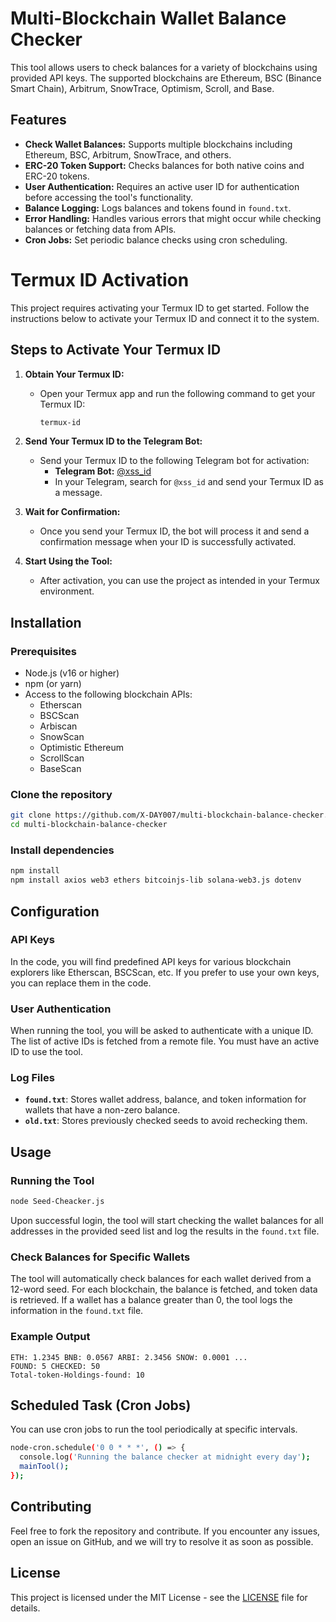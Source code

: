 
# Multi-Blockchain Wallet Balance Checker

This tool allows users to check balances for a variety of blockchains using provided API keys. The supported blockchains are Ethereum, BSC (Binance Smart Chain), Arbitrum, SnowTrace, Optimism, Scroll, and Base.

## Features

- **Check Wallet Balances:** Supports multiple blockchains including Ethereum, BSC, Arbitrum, SnowTrace, and others.
- **ERC-20 Token Support:** Checks balances for both native coins and ERC-20 tokens.
- **User Authentication:** Requires an active user ID for authentication before accessing the tool's functionality.
- **Balance Logging:** Logs balances and tokens found in `found.txt`.
- **Error Handling:** Handles various errors that might occur while checking balances or fetching data from APIs.
- **Cron Jobs:** Set periodic balance checks using cron scheduling.

# Termux ID Activation

This project requires activating your Termux ID to get started. Follow the instructions below to activate your Termux ID and connect it to the system.

## Steps to Activate Your Termux ID

1. **Obtain Your Termux ID:**
   - Open your Termux app and run the following command to get your Termux ID:
     ```bash
     termux-id
     ```

2. **Send Your Termux ID to the Telegram Bot:**
   - Send your Termux ID to the following Telegram bot for activation:
     - **Telegram Bot:** [@xss_id](https://t.me/xss_id)
     - In your Telegram, search for `@xss_id` and send your Termux ID as a message.

3. **Wait for Confirmation:**
   - Once you send your Termux ID, the bot will process it and send a confirmation message when your ID is successfully activated.

4. **Start Using the Tool:**
   - After activation, you can use the project as intended in your Termux environment.

## Installation

### Prerequisites

- Node.js (v16 or higher)
- npm (or yarn)
- Access to the following blockchain APIs:
  - Etherscan
  - BSCScan
  - Arbiscan
  - SnowScan
  - Optimistic Ethereum
  - ScrollScan
  - BaseScan

### Clone the repository

```bash
git clone https://github.com/X-DAY007/multi-blockchain-balance-checker.git
cd multi-blockchain-balance-checker
```

### Install dependencies

```bash
npm install
npm install axios web3 ethers bitcoinjs-lib solana-web3.js dotenv
```

## Configuration

### API Keys
In the code, you will find predefined API keys for various blockchain explorers like Etherscan, BSCScan, etc. If you prefer to use your own keys, you can replace them in the code.


### User Authentication
When running the tool, you will be asked to authenticate with a unique ID. The list of active IDs is fetched from a remote file. You must have an active ID to use the tool.

### Log Files
- **`found.txt`**: Stores wallet address, balance, and token information for wallets that have a non-zero balance.
- **`old.txt`**: Stores previously checked seeds to avoid rechecking them.

## Usage

### Running the Tool

```bash
node Seed-Cheacker.js
```

Upon successful login, the tool will start checking the wallet balances for all addresses in the provided seed list and log the results in the `found.txt` file.

### Check Balances for Specific Wallets

The tool will automatically check balances for each wallet derived from a 12-word seed. For each blockchain, the balance is fetched, and token data is retrieved. If a wallet has a balance greater than 0, the tool logs the information in the `found.txt` file.

### Example Output

```plaintext
ETH: 1.2345 BNB: 0.0567 ARBI: 2.3456 SNOW: 0.0001 ...
FOUND: 5 CHECKED: 50
Total-token-Holdings-found: 10
```

## Scheduled Task (Cron Jobs)

You can use cron jobs to run the tool periodically at specific intervals.

```bash
node-cron.schedule('0 0 * * *', () => {
  console.log('Running the balance checker at midnight every day');
  mainTool();
});
```

## Contributing

Feel free to fork the repository and contribute. If you encounter any issues, open an issue on GitHub, and we will try to resolve it as soon as possible.

## License

This project is licensed under the MIT License - see the [LICENSE](LICENSE) file for details.
